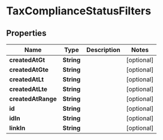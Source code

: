 

# TaxComplianceStatusFilters


## Properties

| Name | Type | Description | Notes |
|------------ | ------------- | ------------- | -------------|
|**createdAtGt** | **String** |  |  [optional] |
|**createdAtGte** | **String** |  |  [optional] |
|**createdAtLt** | **String** |  |  [optional] |
|**createdAtLte** | **String** |  |  [optional] |
|**createdAtRange** | **String** |  |  [optional] |
|**id** | **String** |  |  [optional] |
|**idIn** | **String** |  |  [optional] |
|**linkIn** | **String** |  |  [optional] |



